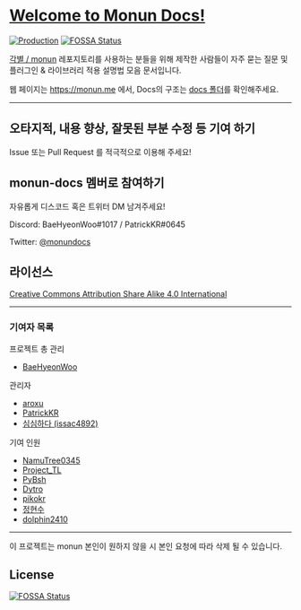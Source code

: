# [Welcome to Monun Docs!](https://monun.me/)

[![Production](https://api.netlify.com/api/v1/badges/bb695def-f41e-4507-9767-be3f4044c20a/deploy-status)](https://app.netlify.com/sites/monun-docs/deploys)
[![FOSSA Status](https://app.fossa.com/api/projects/git%2Bgithub.com%2Fmonun-docs%2Fmonun-docs.svg?type=shield)](https://app.fossa.com/projects/git%2Bgithub.com%2Fmonun-docs%2Fmonun-docs?ref=badge_shield)

[각별 / monun](https://github.com/monun) 레포지토리를 사용하는 분들을 위해 제작한 사람들이 자주 묻는 질문 및 플러그인 & 라이브러리 적용 설명법 모음 문서입니다.

웹 페이지는 https://monun.me 에서, Docs의 구조는 [docs 폴더](https://github.com/HyeonWorks/monun-docs/tree/main/docs/)를 확인해주세요.

---

## 오타지적, 내용 향상, 잘못된 부분 수정 등 기여 하기

Issue 또는 Pull Request 를 적극적으로 이용해 주세요!

## monun-docs 멤버로 참여하기 

자유롭게 디스코드 혹은 트위터 DM 남겨주세요!

Discord: BaeHyeonWoo#1017 / PatrickKR#0645

Twitter: [@monundocs](https://twitter.com/monundocs)

## 라이선스

[Creative Commons Attribution Share Alike 4.0 International](https://github.com/qogusdn1017/monun-documentation-contribution/blob/main/LICENSE.md)

---

### 기여자 목록

프로젝트 총 관리

- [BaeHyeonWoo](https://github.com/qogusdn1017)

관리자

- [aroxu](https://github.com/aroxu)
- [PatrickKR](https://github.com/patrick-mc)
- [심심하다 (issac4892)](https://github.com/issac4892)

기여 인원

- [NamuTree0345](https://github.com/NamuTree0345)
- [Project_TL](https://github.com/ProjectTL12345)
- [PyBsh](https://github.com/PyBsh)
- [Dytro](https://github.com/dytroInc)
- [pikokr](https://github.com/pikokr)
- [정현수](https://github.com/wjdgustn)
- [dolphin2410](https://github.com/dolphin2410)

---

이 프로젝트는 monun 본인이 원하지 않을 시 본인 요청에 따라 삭제 될 수 있습니다.


## License
[![FOSSA Status](https://app.fossa.com/api/projects/git%2Bgithub.com%2Fmonun-docs%2Fmonun-docs.svg?type=large)](https://app.fossa.com/projects/git%2Bgithub.com%2Fmonun-docs%2Fmonun-docs?ref=badge_large)
